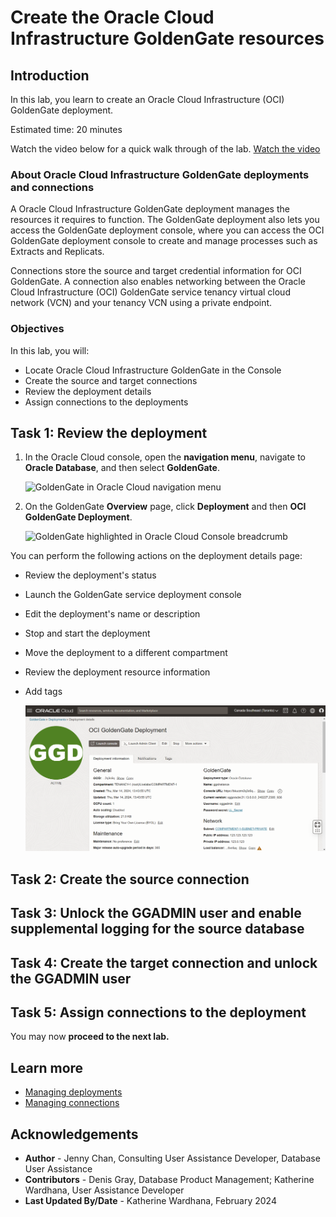 # Create the Oracle Cloud Infrastructure GoldenGate resources

## Introduction

In this lab, you learn to create an Oracle Cloud Infrastructure (OCI) GoldenGate deployment.

Estimated time: 20 minutes

Watch the video below for a quick walk through of the lab.
[Watch the video](videohub:1_hz7gsiin)

### About Oracle Cloud Infrastructure GoldenGate deployments and connections

A Oracle Cloud Infrastructure GoldenGate deployment manages the resources it requires to function. The GoldenGate deployment also lets you access the GoldenGate deployment console, where you can access the OCI GoldenGate deployment console to create and manage processes such as Extracts and Replicats.

Connections store the source and target credential information for OCI GoldenGate. A connection also enables networking between the Oracle Cloud Infrastructure (OCI) GoldenGate service tenancy virtual cloud network (VCN) and your tenancy VCN using a private endpoint.

### Objectives

In this lab, you will:
* Locate Oracle Cloud Infrastructure GoldenGate in the Console
* Create the source and target connections
* Review the deployment details
* Assign connections to the deployments 


## Task 1: Review the deployment

1. In the Oracle Cloud console, open the **navigation menu**, navigate to **Oracle Database**, and then select **GoldenGate**.

    ![GoldenGate in Oracle Cloud navigation menu](https://oracle-livelabs.github.io/goldengate/ggs-common/create/images/database-goldengate.png " ")

2. On the GoldenGate **Overview** page, click **Deployment** and then **OCI GoldenGate Deployment**.

    ![GoldenGate highlighted in Oracle Cloud Console breadcrumb](https://oracle-livelabs.github.io/goldengate/ggs-common/create/images/01-02-ggs-overview-deployment.png " ")

You can perform the following actions on the deployment details page:

* Review the deployment's status
* Launch the GoldenGate service deployment console
* Edit the deployment's name or description
* Stop and start the deployment
* Move the deployment to a different compartment
* Review the deployment resource information
* Add tags

    ![Deployment Details](./images/02-17-deployment-details.png)

## Task 2: Create the source connection

[](include:01-create-source-connection.md)


## Task 3: Unlock the GGADMIN user and enable supplemental logging for the source database

[](include:02-unlock-source-ggadmin.md)

## Task 4: Create the target connection and unlock the GGADMIN user

[](include:03-create-target-connection.md)

## Task 5: Assign connections to the deployment

[](include:05-assign-connection.md)

You may now **proceed to the next lab.**

## Learn more

* [Managing deployments](https://docs.oracle.com/en/cloud/paas/goldengate-service/ebbpf/index.html)
* [Managing connections](https://docs.oracle.com/en/cloud/paas/goldengate-service/mcjzr/index.html)

## Acknowledgements
* **Author** - Jenny Chan, Consulting User Assistance Developer, Database User Assistance
* **Contributors** -  Denis Gray, Database Product Management; Katherine Wardhana, User Assistance Developer
* **Last Updated By/Date** - Katherine Wardhana, February 2024